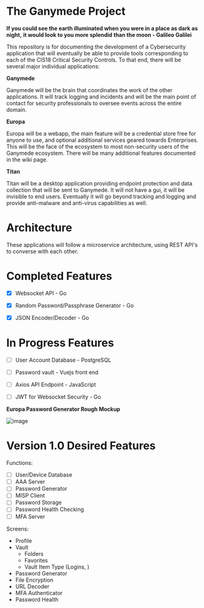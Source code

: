 # The Ganymede Project #
**If you could see the earth illuminated when you were in a place as dark as night,**
**it would look to you more splendid than the moon - Galileo Galilei**

This repository is for documenting the development of a Cybersecurity application that will eventually
be able to provide tools corresponding to each of the CIS18 Critical Security Controls. To that end, there
will be several major individual applications:

**Ganymede**

Ganymede will be the brain that coordinates the work of the other applications. It will track logging and incidents and 
will be the main point of contact for security professionals to oversee events across the entire domain. 

**Europa**

Europa will be a webapp, the main feature will be a credential store free for anyone to use, and optional additional services geared
towards Enterprises. This will be the face of the ecosystem to most non-security users of the Ganymede ecosystem. There will be many
additional features documented in the wiki page.

**Titan**

Titan will be a desktop application providing endpoint protection and data collection that will be sent to Ganymede. It will not have a gui,
it will be invisible to end users. Eventually it will go beyond tracking and logging and provide anti-malware and anti-virus capabilities
as well.

# Architecture #

These applications will follow a microservice architecture, using REST API's to converse with each other.

# Completed Features #
 - [X] Websocket API - Go

 - [X] Random Password/Passphrase Generator - Go

 - [X] JSON Encoder/Decoder - Go

# In Progress Features #
 - [ ] User Account Database - PostgreSQL

 - [ ] Password vault - Vuejs front end

 - [ ] Axios API Endpoint - JavaScript

 - [ ] JWT for Websocket Security - Go

**Europa Password Generator Rough Mockup**

![image](https://user-images.githubusercontent.com/82122466/168933757-c1e3ca57-90ce-4234-8fee-36d3936012b0.png)

# Version 1.0 Desired Features #
Functions:

 - [ ] User/Device Database
 - [ ] AAA Server
 - [ ] Password Generator
 - [ ] MISP Client
 - [ ] Password Storage
 - [ ] Password Health Checking
 - [ ] MFA Server

Screens:
 - Profile
 - Vault
    - Folders
    - Favorites
    - Vault Item Type (Logins, )
 - Password Generator
 - File Encryption
 - URL Decoder
 - MFA Authenticator
 - Password Health
